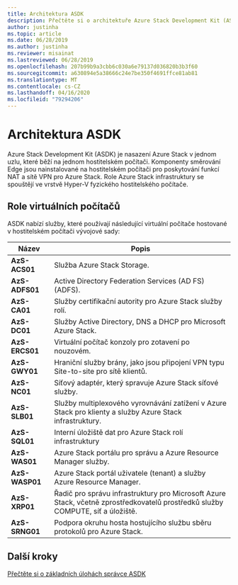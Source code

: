 ```yaml
---
title: Architektura ASDK
description: Přečtěte si o architektuře Azure Stack Development Kit (ASDK).
author: justinha
ms.topic: article
ms.date: 06/28/2019
ms.author: justinha
ms.reviewer: misainat
ms.lastreviewed: 06/28/2019
ms.openlocfilehash: 207b99b9a3cbb6c030a6e79137d036820b3b3f60
ms.sourcegitcommit: a630894e5a38666c24e7be350f4691ffce81ab81
ms.translationtype: MT
ms.contentlocale: cs-CZ
ms.lasthandoff: 04/16/2020
ms.locfileid: "79294206"
---
```

# <a name="asdk-architecture"></a>Architektura ASDK
Azure Stack Development Kit (ASDK) je nasazení Azure Stack v jednom uzlu, které běží na jednom hostitelském počítači. Komponenty směrování Edge jsou nainstalované na hostitelském počítači pro poskytování funkcí NAT a sítě VPN pro Azure Stack. Role Azure Stack infrastruktury se spouštějí ve vrstvě Hyper-V fyzického hostitelského počítače.


## <a name="virtual-machine-roles"></a>Role virtuálních počítačů
ASDK nabízí služby, které používají následující virtuální počítače hostované v hostitelském počítači vývojové sady:

| Název | Popis |
| ----- | ----- |
| **AzS-ACS01** | Služba Azure Stack Storage.|
| **AzS-ADFS01** | Active Directory Federation Services (AD FS) (ADFS).  |
| **AzS-CA01** | Služby certifikační autority pro Azure Stack služby rolí.|
| **AzS-DC01** | Služby Active Directory, DNS a DHCP pro Microsoft Azure Stack.|
| **AzS-ERCS01** | Virtuální počítač konzoly pro zotavení po nouzovém. |
| **AzS-GWY01** | Hraniční služby brány, jako jsou připojení VPN typu Site-to-site pro sítě klientů.|
| **AzS-NC01** | Síťový adaptér, který spravuje Azure Stack síťové služby.  |
| **AzS-SLB01** | Služby multiplexového vyrovnávání zatížení v Azure Stack pro klienty a služby Azure Stack infrastruktury.  |
| **AzS-SQL01** | Interní úložiště dat pro Azure Stack rolí infrastruktury  |
| **AzS-WAS01** | Azure Stack portálu pro správu a Azure Resource Manager služby.|
| **AzS-WASP01**| Azure Stack portál uživatele (tenant) a služby Azure Resource Manager.|
| **AzS-XRP01** | Řadič pro správu infrastruktury pro Microsoft Azure Stack, včetně zprostředkovatelů prostředků služby COMPUTE, síť a úložiště.|
| **AzS-SRNG01** | Podpora okruhu hosta hostujícího službu sběru protokolů pro Azure Stack. |

## <a name="next-steps"></a>Další kroky
[Přečtěte si o základních úlohách správce ASDK](asdk-admin-basics.md)
